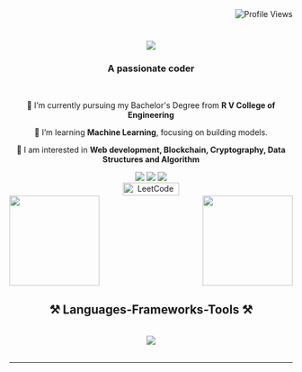 <div align="right">
    <img src="https://komarev.com/ghpvc/?username=theUnmeshRaj&style=flat" alt="Profile Views">
</div>


<h1 align="center">
    <img src="https://readme-typing-svg.herokuapp.com/?font=Righteous&size=35&center=true&vCenter=true&width=500&height=70&duration=4000&lines=Hi+There!+👋;+I'm+Unmesh+Raj!;" />
</h1>

<h3 align="center">A passionate coder</h3>

<br/>

<div align="center">
 
 🔭 I’m currently pursuing my Bachelor's Degree from  **R V College of Engineering**
 
 🌱 I’m learning **Machine Learning**, focusing on building models.

💬 I am interested in **Web development, Blockchain, Cryptography, Data Structures and Algorithm**
 </div>
 
<div align="center"> 
<a href="https://www.linkedin.com/in/unmeshraj/"><img src="https://img.shields.io/badge/LinkedIn-%230077B5.svg?&style=flat-square&logo=linkedin&logoColor=white"></a>
<a href="https://github.com/theunmeshraj"><img src="https://img.shields.io/badge/Github-%230A0A0A.svg?&style=flat-square&logo=Github&logoColor=white"></a>
<a href="https://twitter.com/theunmeshraj"><img src="https://img.shields.io/badge/twitter-%230077D4.svg?&style=flat-square&logo=twitter&logoColor=white"></a>



</br>
<a href="https://leetcode.com/unmeshraj" target="_blank">
    <img src="https://img.shields.io/badge/dynamic/json?style=flat&labelColor=black&color=%23ffa116&label=Solved&query=solved&url=https%3A%2F%2Fleetcode-badge.vercel.app%2Fapi%2Fusers%2Funmeshraj&logo=leetcode&logoColor=yellow" alt="LeetCode Solved Badge" target="_blank" width="100" height="23" />
</a>

</div>
 
<div style="display: flex; justify-content: space-between;">
  <img src="https://github-readme-stats.vercel.app/api/top-langs/?username=theunmeshraj&theme=dark&hide_border=false&include_all_commits=true&count_private=true&layout=compact" height="160px">
    &nbsp;&nbsp;&nbsp;&nbsp;&nbsp;&nbsp;&nbsp;&nbsp;&nbsp;&nbsp;&nbsp;&nbsp;&nbsp;&nbsp;&nbsp;&nbsp;&nbsp;&nbsp;&nbsp;&nbsp;&nbsp;&nbsp;&nbsp;&nbsp;&nbsp;&nbsp;&nbsp;&nbsp;&nbsp;
  <img src="https://github-readme-streak-stats.herokuapp.com/?user=theunmeshraj&theme=dark&hide_border=false" height="160px">
</div>


<h2 align="center">⚒️ Languages-Frameworks-Tools ⚒️</h2>
<br/>
<div align="center">
    <img src="https://skillicons.dev/icons?i=html,css,vscode,github,git,python,c,cpp,java,mysql" /><br>
</div>

<br/>
<hr/>

